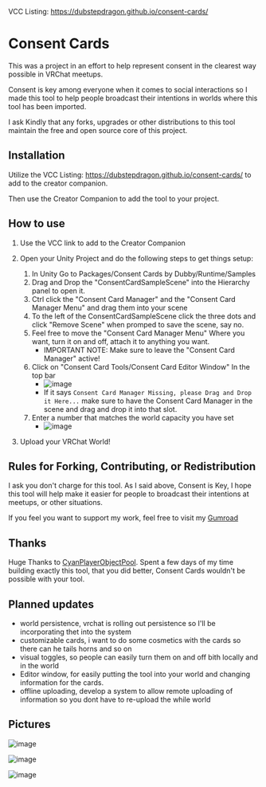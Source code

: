 VCC Listing: https://dubstepdragon.github.io/consent-cards/

# Consent Cards

This was a project in an effort to help represent consent in the clearest way possible in VRChat meetups. 

Consent is key among everyone when it comes to social interactions so I made this tool to help people broadcast their intentions in worlds where this tool has been imported.

I ask Kindly that any forks, upgrades or other distributions to this tool maintain the free and open source core of this project. 

## Installation

Utilize the VCC Listing: https://dubstepdragon.github.io/consent-cards/ to add to the creator companion.

Then use the Creator Companion to add the tool to your project. 

## How to use

1. Use the VCC link to add to the Creator Companion
2. Open your Unity Project and do the following steps to get things setup:
     1. In Unity Go to Packages/Consent Cards by Dubby/Runtime/Samples
     2. Drag and Drop the "ConsentCardSampleScene" into the Hierarchy panel to open it. 
     3. Ctrl click the "Consent Card Manager" and the "Consent Card Manager Menu" and drag them into your scene
     4. To the left of the ConsentCardSampleScene click the three dots and click "Remove Scene" when promped to save the scene, say no. 
     5. Feel free to move the "Consent Card Manager Menu" Where you want, turn it on and off, attach it to anything you want.
        - IMPORTANT NOTE: Make sure to leave the "Consent Card Manager" active!
     6. Click on "Consent Card Tools/Consent Card Editor Window" In the top bar
        - ![image](https://github.com/user-attachments/assets/43dedbee-da59-435e-acb7-deeb05f90836)
        - If it says `Consent Card Manager Missing, please Drag and Drop it Here...` make sure to have the Consent Card Manager in the scene and drag and drop it into that slot.
     8. Enter a number that matches the world capacity you have set
         - ![image](https://github.com/user-attachments/assets/33c6eb46-8a0a-46c8-996c-8fe78f557bb2)


3. Upload your VRChat World!

## Rules for Forking, Contributing, or Redistribution

I ask you don't charge for this tool. As I said above, Consent is Key, I hope this tool will help make it easier for people to broadcast their intentions at meetups, or other situations. 

If you feel you want to support my work, feel free to visit my [Gumroad](https://dubstepdragon.gumroad.com/l/Consent-Cards)

## Thanks

Huge Thanks to [CyanPlayerObjectPool](https://github.com/CyanLaser/CyanPlayerObjectPool). Spent a few days of my time building exactly this tool, that you did better, Consent Cards wouldn't be possible with your tool. 

## Planned updates

- world persistence, vrchat is rolling out persistence so I'll be incorporating thet into the system
- customizable cards, i want to do some cosmetics with the cards so there can he tails horns and so on
- visual toggles, so people can easily turn them on and off bith locally and in the world
- Editor window, for easily putting the tool into your world and changing information for the cards.
- offline uploading, develop a system to allow remote uploading of information so you dont have to re-upload the while world

## Pictures

![image](https://github.com/user-attachments/assets/2fac60c6-c38d-438e-89b5-218539e3aaca)

![image](https://github.com/user-attachments/assets/c301d0a9-7c5a-40b6-ae03-872c524cf819)

![image](https://github.com/user-attachments/assets/dc40fced-0a6d-4b6e-8c5d-c0e0cb3b21d1)



